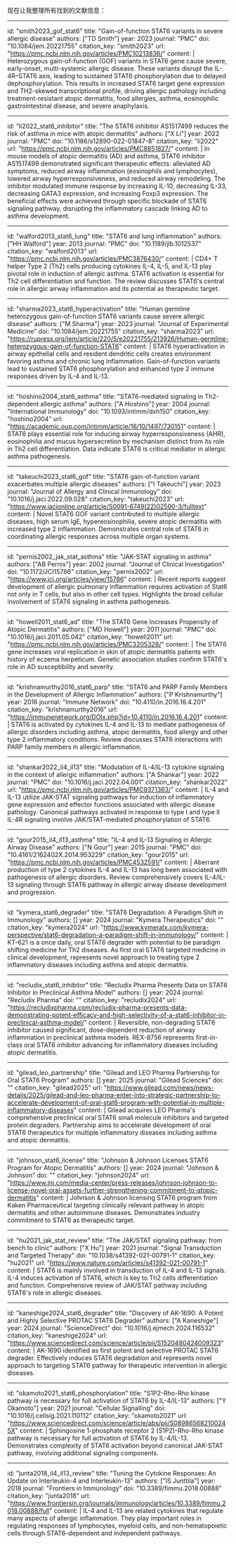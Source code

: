 现在让我整理所有找到的文献信息：

----
id: "smith2023_gof_stat6"
title: "Gain-of-function STAT6 variants in severe allergic disease"
authors: ["TD Smith"]
year: 2023
journal: "PMC"
doi: "10.1084/jem.20221755"
citation_key: "smith2023"
url: "https://pmc.ncbi.nlm.nih.gov/articles/PMC10213836/"
content: |
  Heterozygous gain-of-function (GOF) variants in STAT6 gene cause severe, early-onset, multi-systemic allergic disease. These variants disrupt the IL-4R–STAT6 axis, leading to sustained STAT6 phosphorylation due to delayed dephosphorylation. This results in increased STAT6 target gene expression and TH2-skewed transcriptional profile, driving allergic pathology including treatment-resistant atopic dermatitis, food allergies, asthma, eosinophilic gastrointestinal disease, and severe anaphylaxis.

----
id: "li2022_stat6_inhibitor"
title: "The STAT6 inhibitor AS1517499 reduces the risk of asthma in mice with atopic dermatitis"
authors: ["X Li"]
year: 2022
journal: "PMC"
doi: "10.1186/s12890-022-01847-8"
citation_key: "li2022"
url: "https://pmc.ncbi.nlm.nih.gov/articles/PMC8851827/"
content: |
  In mouse models of atopic dermatitis (AD) and asthma, STAT6 inhibitor AS1517499 demonstrated significant therapeutic effects: alleviated AD symptoms, reduced airway inflammation (eosinophils and lymphocytes), lowered airway hyperresponsiveness, and reduced airway remodeling. The inhibitor modulated immune response by increasing IL-10, decreasing IL-33, decreasing GATA3 expression, and increasing Foxp3 expression. The beneficial effects were achieved through specific blockade of STAT6 signaling pathway, disrupting the inflammatory cascade linking AD to asthma development.

----
id: "walford2013_stat6_lung"
title: "STAT6 and lung inflammation"
authors: ["HH Walford"]
year: 2013
journal: "PMC"
doi: "10.1189/jlb.1012537"
citation_key: "walford2013"
url: "https://pmc.ncbi.nlm.nih.gov/articles/PMC3876430/"
content: |
  CD4+ T helper Type 2 (Th2) cells producing cytokines IL-4, IL-5, and IL-13 play pivotal role in induction of allergic asthma. STAT6 activation is essential for Th2 cell differentiation and function. The review discusses STAT6's central role in allergic airway inflammation and its potential as therapeutic target.

----
id: "sharma2023_stat6_hyperactivation"
title: "Human germline heterozygous gain-of-function STAT6 variants cause severe allergic disease"
authors: ["M Sharma"]
year: 2023
journal: "Journal of Experimental Medicine"
doi: "10.1084/jem.20221755"
citation_key: "sharma2023"
url: "https://rupress.org/jem/article/220/5/e20221755/213926/Human-germline-heterozygous-gain-of-function-STAT6"
content: |
  STAT6 hyperactivation in airway epithelial cells and resident dendritic cells creates environment favoring asthma and chronic lung inflammation. Gain-of-function variants lead to sustained STAT6 phosphorylation and enhanced type 2 immune responses driven by IL-4 and IL-13.

----
id: "hoshino2004_stat6_asthma"
title: "STAT6-mediated signaling in Th2-dependent allergic asthma"
authors: ["A Hoshino"]
year: 2004
journal: "International Immunology"
doi: "10.1093/intimm/dxh150"
citation_key: "hoshino2004"
url: "https://academic.oup.com/intimm/article/16/10/1497/730151"
content: |
  STAT6 plays essential role for inducing airway hyperresponsiveness (AHR), eosinophilia and mucus hypersecretion by mechanism distinct from its role in Th2 cell differentiation. Data indicate STAT6 is critical mediator in allergic asthma pathogenesis.

----
id: "takeuchi2023_stat6_gof"
title: "STAT6 gain-of-function variant exacerbates multiple allergic diseases"
authors: ["I Takeuchi"]
year: 2023
journal: "Journal of Allergy and Clinical Immunology"
doi: "10.1016/j.jaci.2022.09.028"
citation_key: "takeuchi2023"
url: "https://www.jacionline.org/article/S0091-6749(22)02500-3/fulltext"
content: |
  Novel STAT6 GOF variant contributed to multiple allergic diseases, high serum IgE, hypereosinophilia, severe atopic dermatitis with increased type 2 inflammation. Demonstrates central role of STAT6 in coordinating allergic responses across multiple organ systems.

----
id: "pernis2002_jak_stat_asthma"
title: "JAK-STAT signaling in asthma"
authors: ["AB Pernis"]
year: 2002
journal: "Journal of Clinical Investigation"
doi: "10.1172/JCI15786"
citation_key: "pernis2002"
url: "https://www.jci.org/articles/view/15786"
content: |
  Recent reports suggest development of allergic pulmonary inflammation requires activation of Stat6 not only in T cells, but also in other cell types. Highlights the broad cellular involvement of STAT6 signaling in asthma pathogenesis.

----
id: "howell2011_stat6_ad"
title: "The STAT6 Gene Increases Propensity of Atopic Dermatitis"
authors: ["MD Howell"]
year: 2011
journal: "PMC"
doi: "10.1016/j.jaci.2011.05.042"
citation_key: "howell2011"
url: "https://pmc.ncbi.nlm.nih.gov/articles/PMC3205328/"
content: |
  The STAT6 gene increases viral replication in skin of atopic dermatitis patients with history of eczema herpeticum. Genetic association studies confirm STAT6's role in AD susceptibility and severity.

----
id: "krishnamurthy2016_stat6_parp"
title: "STAT6 and PARP Family Members in the Development of Allergic Inflammation"
authors: ["P Krishnamurthy"]
year: 2016
journal: "Immune Network"
doi: "10.4110/in.2016.16.4.201"
citation_key: "krishnamurthy2016"
url: "https://immunenetwork.org/DOIx.php?id=10.4110/in.2016.16.4.201"
content: |
  STAT6 is activated by cytokines IL-4 and IL-13 to mediate pathogenesis of allergic disorders including asthma, atopic dermatitis, food allergy and other type 2 inflammatory conditions. Review discusses STAT6 interactions with PARP family members in allergic inflammation.

----
id: "shankar2022_il4_il13"
title: "Modulation of IL-4/IL-13 cytokine signaling in the context of allergic inflammation"
authors: ["A Shankar"]
year: 2022
journal: "PMC"
doi: "10.1016/j.jaci.2022.04.001"
citation_key: "shankar2022"
url: "https://pmc.ncbi.nlm.nih.gov/articles/PMC9371363/"
content: |
  IL-4 and IL-13 utilize JAK-STAT signaling pathways for induction of inflammatory gene expression and effector functions associated with allergic disease pathology. Canonical pathways activated in response to type I and type II IL-4R signaling involve JAK/STAT-mediated phosphorylation of STAT6.

----
id: "gour2015_il4_il13_asthma"
title: "IL-4 and IL-13 Signaling in Allergic Airway Disease"
authors: ["N Gour"]
year: 2015
journal: "PMC"
doi: "10.4161/2162402X.2014.953229"
citation_key: "gour2015"
url: "https://pmc.ncbi.nlm.nih.gov/articles/PMC4532591/"
content: |
  Aberrant production of type 2 cytokines IL-4 and IL-13 has long been associated with pathogenesis of allergic disorders. Review comprehensively covers IL-4/IL-13 signaling through STAT6 pathway in allergic airway disease development and progression.

----
id: "kymera_stat6_degrader"
title: "STAT6 Degradation: A Paradigm Shift in Immunology"
authors: []
year: 2024
journal: "Kymera Therapeutics"
doi: ""
citation_key: "kymera2024"
url: "https://www.kymeratx.com/kymera-perspective/stat6-degradation-a-paradigm-shift-in-immunology/"
content: |
  KT-621 is a once daily, oral STAT6 degrader with potential to be paradigm shifting medicine for Th2 diseases. As first oral STAT6 targeted medicine in clinical development, represents novel approach to treating type 2 inflammatory diseases including asthma and atopic dermatitis.

----
id: "recludix_stat6_inhibitor"
title: "Recludix Pharma Presents Data on STAT6 Inhibitor in Preclinical Asthma Model"
authors: []
year: 2024
journal: "Recludix Pharma"
doi: ""
citation_key: "recludix2024"
url: "https://recludixpharma.com/recludix-pharma-presents-data-demonstrating-potent-efficacy-and-high-selectivity-of-a-stat6-inhibitor-in-preclinical-asthma-model/"
content: |
  Reversible, non-degrading STAT6 inhibitor caused significant, dose-dependent reduction of airway inflammation in preclinical asthma models. REX-8756 represents first-in-class oral STAT6 inhibitor advancing for inflammatory diseases including atopic dermatitis.

----
id: "gilead_leo_partnership"
title: "Gilead and LEO Pharma Partnership for Oral STAT6 Program"
authors: []
year: 2025
journal: "Gilead Sciences"
doi: ""
citation_key: "gilead2025"
url: "https://www.gilead.com/news/news-details/2025/gilead-and-leo-pharma-enter-into-strategic-partnership-to-accelerate-development-of-oral-stat6-program-with-potential-in-multiple-inflammatory-diseases"
content: |
  Gilead acquires LEO Pharma's comprehensive preclinical oral STAT6 small molecule inhibitors and targeted protein degraders. Partnership aims to accelerate development of oral STAT6 therapeutics for multiple inflammatory diseases including asthma and atopic dermatitis.

----
id: "johnson_stat6_license"
title: "Johnson & Johnson Licenses STAT6 Program for Atopic Dermatitis"
authors: []
year: 2024
journal: "Johnson & Johnson"
doi: ""
citation_key: "johnson2024"
url: "https://www.jnj.com/media-center/press-releases/johnson-johnson-to-license-novel-oral-assets-further-strengthening-commitment-to-atopic-dermatitis"
content: |
  Johnson & Johnson licensing STAT6 program from Kaken Pharmaceutical targeting clinically relevant pathway in atopic dermatitis and other autoimmune diseases. Demonstrates industry commitment to STAT6 as therapeutic target.

----
id: "hu2021_jak_stat_review"
title: "The JAK/STAT signaling pathway: from bench to clinic"
authors: ["X Hu"]
year: 2021
journal: "Signal Transduction and Targeted Therapy"
doi: "10.1038/s41392-021-00791-1"
citation_key: "hu2021"
url: "https://www.nature.com/articles/s41392-021-00791-1"
content: |
  STAT6 is mainly involved in transduction of IL-4 and IL-13 signals. IL-4 induces activation of STAT6, which is key to Th2 cells differentiation and function. Comprehensive review of JAK/STAT pathway including STAT6's role in allergic diseases.

----
id: "kaneshige2024_stat6_degrader"
title: "Discovery of AK-1690: A Potent and Highly Selective PROTAC STAT6 Degrader"
authors: ["A Kaneshige"]
year: 2024
journal: "ScienceDirect"
doi: "10.1016/j.ejmech.2024.116532"
citation_key: "kaneshige2024"
url: "https://www.sciencedirect.com/science/article/pii/S1520480424009323"
content: |
  AK-1690 identified as first potent and selective PROTAC STAT6 degrader. Effectively induces STAT6 degradation and represents novel approach to targeting STAT6 pathway for therapeutic intervention in allergic diseases.

----
id: "okamoto2021_stat6_phosphorylation"
title: "S1P2-Rho-Rho kinase pathway is necessary for full activation of STAT6 by IL-4/IL-13"
authors: ["Y Okamoto"]
year: 2021
journal: "Cellular Signalling"
doi: "10.1016/j.cellsig.2021.110112"
citation_key: "okamoto2021"
url: "https://www.sciencedirect.com/science/article/abs/pii/S089865682100245X"
content: |
  Sphingosine 1-phosphate receptor 2 (S1P2)-Rho-Rho kinase pathway is necessary for full activation of STAT6 by IL-4/IL-13. Demonstrates complexity of STAT6 activation beyond canonical JAK-STAT pathway, involving additional signaling components.

----
id: "junta2018_il4_il13_review"
title: "Tuning the Cytokine Responses: An Update on Interleukin-4 and Interleukin-13"
authors: ["IS Junttila"]
year: 2018
journal: "Frontiers in Immunology"
doi: "10.3389/fimmu.2018.00888"
citation_key: "junta2018"
url: "https://www.frontiersin.org/journals/immunology/articles/10.3389/fimmu.2018.00888/full"
content: |
  IL-4 and IL-13 are related cytokines that regulate many aspects of allergic inflammation. They play important roles in regulating responses of lymphocytes, myeloid cells, and non-hematopoietic cells through STAT6-dependent and independent pathways.